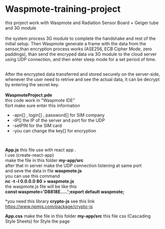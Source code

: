 # Waspmote-training-project

this project work with Waspmote and  Radiation Sensor Board + Geiger tube and 3G module 
<br/>
<br/>
the system process 3G module to complete the handshake and rest of 
the initial setup. Then Waspmote generate a frame with the data from the sensor,than encryption process works (ASE256, ECB Cipher Mode, zero 
paddings), than send the encryped data via 3G module to the cloud server using UDP connection, and then enter sleep 
mode for a set period of time.
<br/>
<br/>

After the encrypted data transferred and stored securely on the server-side, whenever
the user need to retrive and see the actual data, it can be decrypt by entering the secret 
key.
<br/>
<br/>
<b>WaspmoteProject.pde</b>
<br/>
this code work in "Waspmote IDE"
<br/>
fisrt make sure enter this information
<ul>
<li>-apn[] , login[] , password[] for SIM company  </li>
<li>-IP[] the IP of the server and port for the UDP</li>
<li>-setPIN for the SIM card</li>
<li>-you can change the key[] for encryption </li>
</ul>
<br/>


<b>App.js</b>
this file use with react app .
<br/>
I use (create-react-app)
<br/>
make the file in this folder 
<b>my-app/src</b>
<br/>
after that in server 
make the UDP connection listening at same port 
<br/>
and seve the data in file <b>waspmote.js</b>
<br/>
you can use this command 
<br/>
<b>nc -t -l 0.0.0.0 80 > waspmote.js</b>
<br/>
the  waspmote.js file will be like this
<br/>
<b>const waspmote='D8818E.....';export default waspmote;</b>

*you need this library <b>crypto-js</b> see this link https://www.npmjs.com/package/crypto-js

<b>App.css</b>
make the file in this folder 
<b>my-app/src</b>
this file css (Cascading Style Sheets) for Style the page
